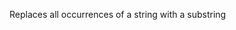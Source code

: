 Replaces all occurrences of a string with a substring

<rv-bind-content class="pt-3">
<template>
<rv-example-tabs class="pt-3" handle="replace-first-formatter">
<template type="single-html-file">
<div rv-text="'Mega Man and Mega Mario' | replace 'Mega' 'Super'"></div>
</template>
</rv-example-tabs>
</template>
</rv-bind-content>
